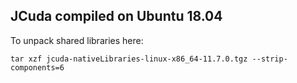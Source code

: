 ## JCuda compiled on Ubuntu 18.04

To unpack shared libraries here:
```
tar xzf jcuda-nativeLibraries-linux-x86_64-11.7.0.tgz --strip-components=6
```
